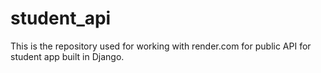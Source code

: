 # student_api
This is the repository used for working with  render.com for public API for student app built in Django.
